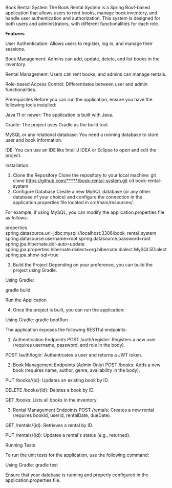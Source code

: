 Book Rental System
The Book Rental System is a Spring Boot-based application that allows users to rent books, manage book inventory, and handle user authentication and authorization. This system is designed for both users and administrators, with different functionalities for each role.

**Features**


User Authentication: Allows users to register, log in, and manage their sessions.

Book Management: Admins can add, update, delete, and list books in the inventory.

Rental Management: Users can rent books, and admins can manage rentals.

Role-based Access Control: Differentiates between user and admin functionalities.

Prerequisites
Before you can run the application, ensure you have the following tools installed:

Java 11 or newer: The application is built with Java.

 Gradle: The project uses Gradle as the build tool.

MySQL or any relational database: You need a running database to store user and book information.

IDE: You can use an IDE like IntelliJ IDEA or Eclipse to open and edit the project.

Installation

1. Clone the Repository
   Clone the repository to your local machine:
   git clone https://github.com/*****/book-rental-system.git
   cd book-rental-system
4. Configure Database
   Create a new MySQL database (or any other database of your choice) and configure the connection in the application.properties file located in src/main/resources/.

For example, if using MySQL, you can modify the application.properties file as follows:

properties
spring.datasource.url=jdbc:mysql://localhost:3306/book_rental_system
spring.datasource.username=root
spring.datasource.password=root
spring.jpa.hibernate.ddl-auto=update
spring.jpa.properties.hibernate.dialect=org.hibernate.dialect.MySQL5Dialect
spring.jpa.show-sql=true


3. Build the Project
Depending on your preference, you can build the project using Gradle.

Using Gradle:

gradle build

Run the Application

4. Once the project is built, you can run the application:

Using Gradle:
gradle bootRun


The application exposes the following RESTful endpoints:

1. Authentication Endpoints
   POST /auth/register: Registers a new user (requires username, password, and role in the body).

POST /auth/login: Authenticates a user and returns a JWT token.

2. Book Management Endpoints (Admin Only)
   POST /books: Adds a new book (requires name, author, genre, availability in the body).

PUT /books/{id}: Updates an existing book by ID.

DELETE /books/{id}: Deletes a book by ID.

GET /books: Lists all books in the inventory.

3. Rental Management Endpoints
   POST /rentals: Creates a new rental (requires bookId, userId, rentalDate, dueDate).

GET /rentals/{id}: Retrieves a rental by ID.

PUT /rentals/{id}: Updates a rental's status (e.g., returned).

Running Tests

To run the unit tests for the application, use the following command:

Using Gradle:
gradle test

Ensure that your database is running and properly configured in the application.properties file.
